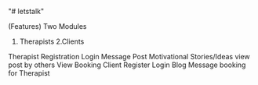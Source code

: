 "# letstalk" 

(Features)
Two Modules
1. Therapists
2.Clients

Therapist
	Registration
	Login
	Message
	Post Motivational Stories/Ideas
	view post by others
	View Booking
Client
	Register
	Login
	Blog
	Message
	booking for Therapist
	

